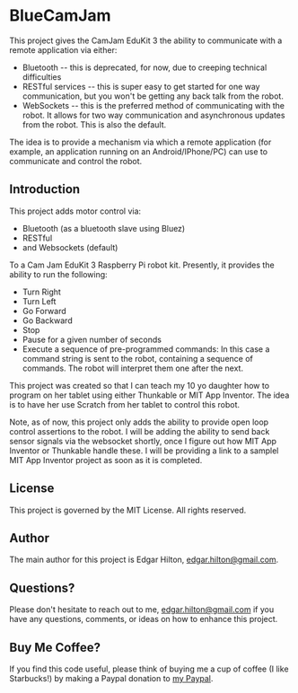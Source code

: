 # BlueCamJam
This project gives the CamJam EduKit 3 the ability to communicate with a remote application via either:

- Bluetooth -- this is deprecated, for now, due to creeping technical difficulties
- RESTful services -- this is super easy to get started for one way communication, but you won't be getting any back talk from the robot.
- WebSockets -- this is the preferred method of communicating with the robot. It allows for two way communication and asynchronous updates from the robot. This is also the default.

The idea is to provide a mechanism via which a remote application (for example, an application running on an Android/IPhone/PC) can use to communicate and control the robot.

## Introduction
This project adds motor control via:

- Bluetooth (as a bluetooth slave using Bluez)
- RESTful
- and Websockets (default)

To a Cam Jam EduKit 3 Raspberry Pi robot kit.  Presently, it provides the ability to run the following:

- Turn Right
- Turn Left
- Go Forward
- Go Backward
- Stop
- Pause for a given number of seconds
- Execute a sequence of pre-programmed commands: In this case a command string is sent to the robot, containing a sequence of commands. The robot will interpret them one after the next. 

This project was created so that I can teach my 10 yo daughter how to program on her tablet using either Thunkable or MIT App Inventor.  The idea is to have her use Scratch from her tablet to control this robot. 

Note, as of now, this project only adds the ability to provide open loop control assertions to the robot.  I will be adding the ability to send back sensor signals via the websocket shortly, once I figure out how MIT App Inventor or Thunkable handle these.  I will be providing a link to a samplel MIT App Inventor project as soon as it is completed.

## License
This project is governed by the MIT License. All rights reserved.

## Author
The main author for this project is Edgar Hilton, edgar.hilton@gmail.com.

## Questions?
Please don't hesitate to reach out to me, edgar.hilton@gmail.com if you have any questions, comments, or ideas on how to enhance this project.

## Buy Me Coffee?
If you find this code useful, please think of buying me a cup of coffee (I like Starbucks!) by making a Paypal donation to [my Paypal](http://paypal.com.me/mighty2020).
